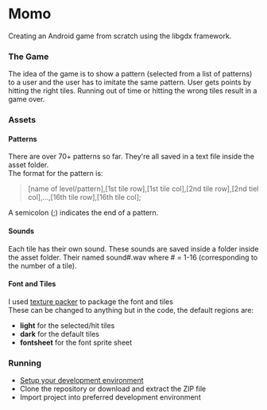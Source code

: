 # Momo
Creating an Android game from scratch using the libgdx framework.

### The Game
The idea of the game is to show a pattern (selected from a list of patterns) to a user and the user has to imitate the same pattern. User gets points by hitting the right tiles. Running out of time or hitting the wrong tiles result in a game over.

### Assets

#### Patterns
There are over 70+ patterns so far. They're all saved in a text file inside the asset folder.    
The format for the pattern is:    

> [name of level/pattern],[1st tile row],[1st tile col],[2nd tile row],[2nd tiel col],...,[16th tile row],[16th tile col];     

A semicolon (;) indicates the end of a pattern.

#### Sounds
Each tile has their own sound. These sounds are saved inside a folder inside the asset folder. Their named sound#.wav where # = 1-16 (corresponding to the number of a tile).

#### Font and Tiles
I used [texture packer](https://code.google.com/p/libgdx-texturepacker-gui/) to package the font and tiles    
These can be changed to anything but in the code, the default regions are:
- **light** for the selected/hit tiles
- **dark** for the default tiles
- **fontsheet** for the font sprite sheet

### Running
- [Setup your development environment](https://github.com/libgdx/libgdx/wiki)
- Clone the repository or download and extract the ZIP file
- Import project into preferred development environment
